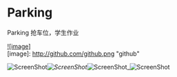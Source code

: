 Parking
=======
Parking 抢车位，学生作业

[![image]](http://www.github.com/)  
[image]: http://github.com/github.png "github"  

![ScreenShot](https://raw.github.com/TonnyTao/Parking/master/ScreenShot/1.png)_![ScreenShot](https://raw.github.com/TonnyTao/Parking/master/ScreenShot/2.png)_![ScreenShot](https://raw.github.com/TonnyTao/Parking/master/ScreenShot/3.png)_![ScreenShot](https://raw.github.com/TonnyTao/Parking/master/ScreenShot/4.png)
